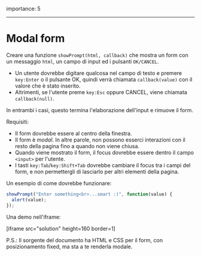 importance: 5

---

# Modal form

Creare una funzione `showPrompt(html, callback)` che mostra un form con un messaggio `html`, un campo di input ed i pulsanti `OK/CANCEL`.

- Un utente dovrebbe digitare qualcosa nel campo di testo e premere `key:Enter` o il pulsante OK, quindi verrà chiamata `callback(value)` con il valore che è stato inserito.
- Altrimenti, se l'utente preme `key:Esc` oppure CANCEL, viene chiamata `callback(null)`.

In entrambi i casi, questo termina l'elaborazione dell'input e rimuove il form.

Requisiti:

- Il form dovrebbe essere al centro della finestra.
- Il form è *modal*. In altre parole, non possono esserci interazioni con il resto della pagina fino a quando non viene chiusa.
- Quando viene mostrato il form, il focus dovrebbe essere dentro il campo `<input>` per l'utente.
- I tasti `key:Tab`/`key:Shift+Tab` dovrebbe cambiare il focus tra i campi del form, e non permettergli di lasciarlo per altri elementi della pagina.

Un esempio di come dovrebbe funzionare:

```js
showPrompt("Enter something<br>...smart :)", function(value) {
  alert(value);
});
```

Una demo nell'iframe:

[iframe src="solution" height=160 border=1]

P.S.: Il sorgente del documento ha HTML e CSS per il form, con posizionamento fixed, ma sta a te renderla modale.
